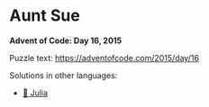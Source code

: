 # Aunt Sue

**Advent of Code: Day 16, 2015**

Puzzle text: https://adventofcode.com/2015/day/16

Solutions in other languages:

- [🍡 Julia](../../../julia/2015/16_aunt_sue)
